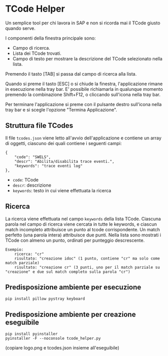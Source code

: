 # TCode Helper
Un semplice tool per chi lavora in SAP e non si ricorda mai il TCode giusto quando serve.

I componenti della finestra principale sono:
- Campo di ricerca.
- Lista dei TCode trovati.
- Campo di testo per mostrare la descrizione del TCode selezionato nella lista.

Premendo il tasto [TAB] si passa dal campo di ricerca alla lista.

Quando si preme il tasto [ESC] o si chiude la finestra, l'applicazione rimane in esecuzione nella tray bar. E' possibile richiamarla in qualunque momento premendo la combinazione Shift+F12, o cliccando sull'icona nella tray bar.

Per terminare l'applicazione si preme con il pulsante destro sull'icona nella tray bar e si scegle l'opzione "Termina Applicazione".

## Struttura file TCodes
Il file `tcodes.json` viene letto all'avvio dell'applicazione e contiene un array di oggetti, ciascuno dei quali contiene i seguenti campi:
```
{
	"code": "SWELS",
	"descr": "Abilita/disabilita trace eventi.",
	"keywords": "trace eventi log"
},
```

- `code`: TCode
- `descr`: descrizione
- `keywords`: testo in cui viene effettuata la ricerca

## Ricerca
La ricerca viene effettuata nel campo `keywords` della lista TCode. Ciascuna parola nel campo di ricerca viene cercata in tutte le keywords, e ciascun match incompleto attribuisce un punto al tcode corrispondente. Un match perfetto (una parola intera) attribuisce due punti. Nella lista sono mostrati i TCode con almeno un punto, ordinati per punteggio descrescente.

	Esempio:
		ricerca: "cr"
		risultato: "creazione idoc" (1 punto, contiene "cr" ma solo come match parziale)
		risultato: "creazione cr" (3 punti, uno per il match parziale su "creazione" e due sul match completo sulla parola "cr")

## Predisposizione ambiente per esecuzione
```
pip install pillow pystray keyboard
```

## Predisposizione ambiente per creazione eseguibile
```
pip install pyinstaller
pyinstaller -F --noconsole tcode_helper.py
```
(copiare logo.png e tcodes.json insieme all'eseguibile)